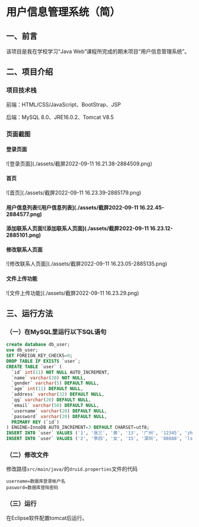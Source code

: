 # 用户信息管理系统（简）

## 一、前言

该项目是我在学校学习“Java Web”课程所完成的期末项目“用户信息管理系统”。



## 二、项目介绍

### 项目技术栈

前端：HTML/CSS/JavaScript、BootStrap、JSP

后端：MySQL 8.0、JRE16.0.2、Tomcat V8.5



### 页面截图

#### 登录页面

![登录页面](./assets/截屏2022-09-11 16.21.38-2884509.png)

#### 首页

![首页](./assets/截屏2022-09-11 16.23.39-2885179.png)

#### 用户信息列表![用户信息列表](./assets/截屏2022-09-11 16.22.45-2884577.png)

#### 添加联系人页面![添加联系人页面](./assets/截屏2022-09-11 16.23.12-2885101.png)

#### 修改联系人页面

![修改联系人页面](./assets/截屏2022-09-11 16.23.05-2885135.png)

#### 文件上传功能

![文件上传功能](./assets/截屏2022-09-11 16.23.29.png)



## 三、运行方法

### （一）在MySQL里运行以下SQL语句

```sql
create database db_user;
use db_user;
SET FOREIGN_KEY_CHECKS=0;
DROP TABLE IF EXISTS `user`;
CREATE TABLE `user` (
  `id` int(11) NOT NULL AUTO_INCREMENT,
  `name` varchar(20) NOT NULL,
  `gender` varchar(5) DEFAULT NULL,
  `age` int(11) DEFAULT NULL,
  `address` varchar(32) DEFAULT NULL,
  `qq` varchar(20) DEFAULT NULL,
  `email` varchar(50) DEFAULT NULL,
  `username` varchar(20) DEFAULT NULL,
  `password` varchar(20) DEFAULT NULL,
  PRIMARY KEY (`id`)
) ENGINE=InnoDB AUTO_INCREMENT=3 DEFAULT CHARSET=utf8;
INSERT INTO `user` VALUES ('1', '张三', '男', '13', '广州', '12345', 'zhangsan@qq.com', 'admin1', '12345');
INSERT INTO `user` VALUES ('2', '李四', '女', '15', '深圳', '88888', 'ls@qq.com', 'admin2', '12345');
```



### （二）修改文件

修改路径`src/main/java/`的`druid.properties`文件的代码

```
username=数据库登录帐户名
pasword=数据库登陆密码
```



### （三）运行

在Eclipse软件配置tomcat后运行。
